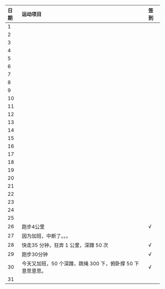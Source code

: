 日期|运动项目|签到
:---------------|:---------------|:---------------
1| | |
2| | |
3| | |
4| | |
5| | |
6| | |
7| | |
8| | |
9| | |
10| | |
11| | |
12| | |
13| | |
14| | |
15| | |
16| | |
17| | |
18| | |
19| | |
20| | |
21| | |
22| | |
23| | |
24| | |
25| | |
26|跑步4公里|√|
27|因为加班，中断了。。。| |
28|快走35 分钟，狂奔 1 公里，深蹲 50 次|√|
29|跑步30分钟|√|
30|今天又加班，50 个深蹲，跳绳 300 下，俯卧撑 50 下意思意思。|√|
31| | |
